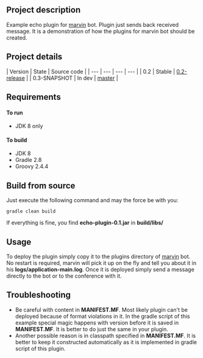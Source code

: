 ## Project description
Example echo plugin for [marvin](https://github.com/beolnix/marvin/) bot.
Plugin just sends back received message. It is a demonstration of how the plugins for marvin bot should be created. 

## Project details
| Version | State | Source code |
| --- | --- | --- | --- |
| 0.2 | Stable | [0.2-release](https://github.com/beolnix/marvin-echo-plugin/releases/tag/0.2-release) |
| 0.3-SNAPSHOT | In dev | [master](https://github.com/beolnix/marvin-echo-plugin) |

## Requirements
#### To run
* JDK 8 only

#### To build
* JDK 8
* Gradle 2.8
* Groovy 2.4.4

## Build from source
Just execute the following command and may the force be with you:
```
gradle clean build
```

If everything is fine, you find **echo-plugin-0.1.jar** in **build/libs/** 

## Usage 
To deploy the plugin simply copy it to the plugins directory of [marvin](https://github.com/beolnix/marvin/) bot.
No restart is required, marvin will pick it up on the fly and tell you about it in his **logs/application-main.log**.
Once it is deployed simply send a message directly to the bot or to the conference with it.

## Troubleshooting
* Be careful with content in **MANIFEST.MF**. Most likely plugin can't be deployed because of format violations in it. In the gradle script of this example special magic happens with version before it is saved in **MANIFEST.MF**. It is better to do just the same in your plugin.
* Another possible reason is in classpath specified in **MANIFEST.MF**. It is better to keep it constructed automatically as it is implemented in gradle script of this plugin.